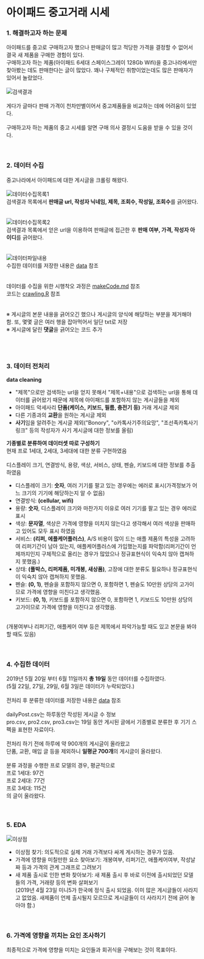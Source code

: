 # 아이패드 중고거래 시세
### 1. 해결하고자 하는 문제
아이패드를 중고로 구매하고자 했으나 판매글이 많고 적당한 가격을 결정할 수 없어서 결국 새 제품을 구매한 경험이 있다.  
구매하고자 하는 제품(아이패드 6세대 스페이스그레이 128Gb Wifi)을 중고나라에서만 찾아봤는 데도 판매한다는 글이 많았다.
꽤나 구체적인 취향이었는데도 많은 판매자가 있어서 놀랐었다.
<br><br>
![검색결과](./img/result.PNG)
<br><br>
게다가 글마다 판매 가격이 천차만별이어서 중고제품들을 비교하는 데에 어려움이 있었다.  
<br>
구매하고자 하는 제품의 중고 시세를 알면 구매 의사 결정시 도움을 받을 수 있을 것이다.
<br><br><br>
### 2. 데이터 수집
중고나라에서 아이패드에 대한 게시글을 크롤링 해왔다.  
<br>
![데이터수집목록1](./img/data1.png)
<br>
검색결과 목록에서 <strong>판매글 url, 작성자 닉네임, 제목, 조회수, 작성일, 조회수</strong>를 긁어왔다.
<br><br><br>
![데이터수집목록2](./img/data2.png)
<br>
검색결과 목록에서 얻은 url을 이용하여 판매글에 접근한 후 <strong>판매 여부, 가격, 작성자 아이디</strong>를 긁어왔다.
<br><br><br>
![데이터파일내용](./img/dataset.PNG)
<br>
수집한 데이터를 저장한 내용은 <a href="https://github.com/kim3412/Crawling/tree/master/data">data</a> 참조   
<br><br>
데이터를 수집을 위한 시행착오 과정은 <a href="https://github.com/kim3412/Crawling/blob/master/makeCode.md">makeCode.md</a> 참조   
코드는 <a href="https://github.com/kim3412/Crawling/blob/master/crawling.R">crawling.R</a> 참조  
<br><br>
※ 게시글의 본문 내용을 긁어오긴 했으나 게시글의 양식에 해당하는 부분을 제거해야 함. 또, 몇몇 글은 여러 행을 잡아먹어서 일단 txt로 저장  
※ 게시글에 달린 <strong>댓글</strong>을 긁어오는 코드 추가  
<br><br><br>
### 3. 데이터 전처리
<strong>data cleaning</strong>  
- "제목"으로만 검색하는 url을 얻지 못해서 "제목+내용"으로 검색하는 url을 통해 데이터를 긁어왔기 때문에 제목에 아이패드를 포함하지 않는 게시글들을 제외 
- 아이패드 악세사리 <strong>단품(케이스, 키보드, 필름, 충전기 등)</strong> 거래 게시글 제외  
- 다른 기종과의 <strong>교환</strong>을 원하는 게시글 제외  
- <strong>사기</strong>임을 알려주는 게시글 제외("Bonory", "o카톡사기주의요망", "조선족카톡사기링크" 등의 작성자가 사기 게시글에 대한 정보를 올림)  

<strong>기종별로 분류하여 데이터셋 따로 구성하기</strong>  
현재 프로 1세대, 2세대, 3세대에 대한 분류 구현하였음  
<br>
디스플레이 크기, 연결방식, 용량, 색상, 서비스, 상태, 펜슬, 키보드에 대한 정보를 추출하였음  
- 디스플레이 크기: <strong>숫자</strong>, 여러 기기를 팔고 있는 경우에는 에러로 표시(가격정보가 어느 크기의 기기에 해당하는지 알 수 없음)  
- 연결방식: <strong>(cellular, wifi)</strong>  
- 용량: <strong>숫자</strong>, 디스플레이 크기와 마찬가지 이유로 여러 기기를 팔고 있는 경우 에러로 표시  
- 색상: <strong>문자열</strong>, 색상은 가격에 영향을 미치지 않는다고 생각해서 여러 색상을 판매하고 있어도 모두 표시 하였음  
- 서비스: <strong>(리퍼, 에플케어플러스)</strong>, A/S 비용이 많이 드는 애플 제품의 특성을 고려하여 리퍼기간이 남아 있는지, 애플케어플러스에 가입했는지를 파악함(리퍼기간이 언제까지인지 구체적으로 올리는 경우가 많았으나 정규표현식이 익숙치 않아 캡쳐하지 못했음.)    
- 상태: <strong>(풀박스, 리퍼제품, 미개봉, 새상품)</strong>, 고장에 대한 분류도 필요하나 정규표현식이 익숙치 않아 캡쳐하지 못했음.  
- 펜슬: <strong>(0, 1)</strong>, 펜슬을 포함하지 않으면 0, 포함하면 1, 펜슬도 10만원 상당의 고가이므로 가격에 영향을 미친다고 생각했음.  
- 키보드: <strong>(0, 1)</strong>, 키보드를 포함하지 않으면 0, 포함하면 1, 키보드도 10만원 상당의 고가이므로 가격에 영향을 미친다고 생각했음.  
<br> 
(개봉여부나 리퍼기간, 애플케어 여부 등은 제목에서 파악가능할 때도 있고 본문을 봐야할 때도 있음) 
<br><br><br>

### 4. 수집한 데이터
2019년 5월 20일 부터 6월 11일까지 <strong>총 19일</strong> 동안 데이터를 수집하였다.  
(5월 22일, 27일, 29일, 6월 3일은 데이터가 누락되었다.)  
<br>
전처리 후 분류한 데이터를 저장한 내용은 <a href="https://github.com/kim3412/Crawling/tree/master/data">data</a> 참조   
<br>
dailyPost.csv는 하루동안 작성된 게시글 수 정보  
pro.csv, pro2.csv, pro3.csv는 19일 동안 게시된 글에서 기종별로 분류한 후 기기 스펙을 표현한 자료이다.  
<br>
전처리 하기 전에 하루에 약 900개의 게시글이 올라왔고  
단품, 교환, 매입 글 등을 제외하니 <strong>일평균 700개</strong>의 게시글이 올라왔다.  
<br>
분류 과정을 수행한 프로 모델의 경우, 평균적으로   
프로 1세대: 97건  
프로 2세대: 77건  
프로 3세대: 115건  
의 글이 올라왔다.
<br><br><br>
### 5. EDA
![이상점](./img/outlier.png)
<br>
- 이상점 찾기: 의도적으로 실제 거래 가격보다 싸게 게시하는 경우가 있음.  
- 가격에 영향을 미칠만한 요소 찾아보기: 개봉여부, 리퍼기간, 애플케어여부, 작성날짜 등과 가격의 관계 그래프로 그려보기  
- 새 제품 출시로 인한 변화 찾아보기: 새 제품 출시 후 바로 이전에 출시되었던 모델들의 가격, 거래량 등의 변화 살펴보기  
(2019년 4월 23일 미니5가 한국에 정식 출시 되었음. 이미 많은 게시글들이 사라지고 없었음. 새제품이 언제 출시될지 모르므로 게시글들이 더 사라지기 전에 긁어 놓아야 함.)
<br><br><br>
### 6. 가격에 영향을 끼치는 요인 조사하기
최종적으로 가격에 영향을 미치는 요인들과 회귀식을 구해보는 것이 목표이다.

